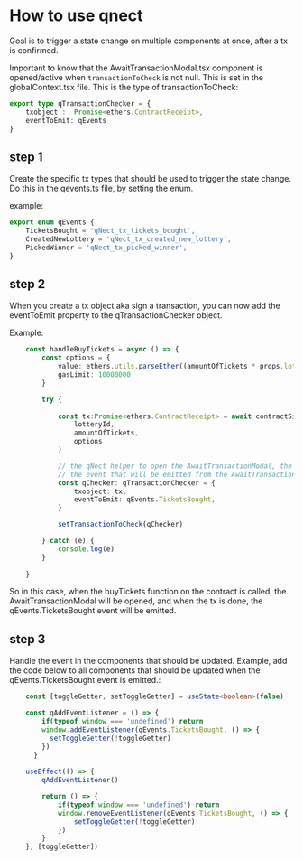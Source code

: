 # How to use qnect

Goal is to trigger a state change on multiple components at once, after a tx is confirmed.

Important to know that the AwaitTransactionModal.tsx component is opened/active when
`transactionToCheck` is not null. This is set in the globalContext.tsx file. This is the type of transactionToCheck:

```typescript
export type qTransactionChecker = {
    txobject :  Promise<ethers.ContractReceipt>,
    eventToEmit: qEvents
}
```

## step 1

Create the specific tx types that should be used to trigger the state change. Do this in the
qevents.ts file, by setting the enum.

example:

```typescript
export enum qEvents {
    TicketsBought = 'qNect_tx_tickets_bought',
    CreatedNewLottery = 'qNect_tx_created_new_lottery',
    PickedWinner = 'qNect_tx_picked_winner',
}
```

## step 2
When you create a tx object aka sign a transaction, you can now add the eventToEmit property to the qTransactionChecker object.

Example:

```typescript
    const handleBuyTickets = async () => {
        const options = {
            value: ethers.utils.parseEther((amountOfTickets * props.lottery.ticketPrice).toString()),
            gasLimit: 10000000
        }

        try {
            
            const tx:Promise<ethers.ContractReceipt> = await contractSigner.buyTickets(
                lotteryId, 
                amountOfTickets, 
                options
            )

            // the qNect helper to open the AwaitTransactionModal, the eventToEmit is the 
            // the event that will be emitted from the AwaitTransactionModal, when the tx is done
            const qChecker: qTransactionChecker = {
                txobject: tx,
                eventToEmit: qEvents.TicketsBought,
            }

            setTransactionToCheck(qChecker)

        } catch (e) {
            console.log(e)
        }
        
    }
```

So in this case, when the buyTickets function on the contract is called, the AwaitTransactionModal will be opened, and when the tx is done, the qEvents.TicketsBought event will be emitted.

## step 3
Handle the event in the components that should be updated. Example, add the code below to all components that should be updated when the qEvents.TicketsBought event is emitted.:

```typescript
    const [toggleGetter, setToggleGetter] = useState<boolean>(false)

    const qAddEventListener = () => {
        if(typeof window === 'undefined') return
        window.addEventListener(qEvents.TicketsBought, () => {
          setToggleGetter(!toggleGetter)
        })
      }
    
    useEffect(() => {
        qAddEventListener()

        return () => {
            if(typeof window === 'undefined') return
            window.removeEventListener(qEvents.TicketsBought, () => {
                setToggleGetter(!toggleGetter)
            })
        }
    }, [toggleGetter])
```
